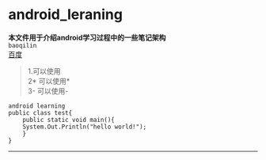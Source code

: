 android_leraning
==========
**本文件用于介绍android学习过程中的一些笔记架构**   
`baoqilin`   
[百度](http://www.baidu.com)   
>1.可以使用   
>2* 可以使用*   
>3- 可以使用-   
```
android learning
public class test{
    public static void main(){
    System.Out.Println("hello world!");
    }
}
```



--------------------------
